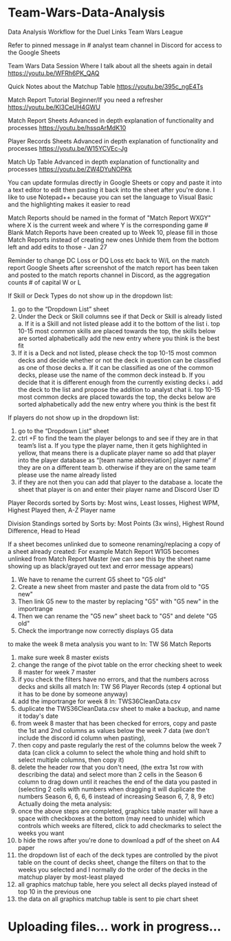 # Team-Wars-Data-Analysis
Data Analysis Workflow for the Duel Links Team Wars League

Refer to pinned message in # analyst team channel in Discord for access to the Google Sheets

Team Wars Data Session Where I talk about all the sheets again in detail
https://youtu.be/WFRh6PK_QAQ

Quick Notes about the Matchup Table
https://youtu.be/395c_ngE4Ts

Match Report Tutorial Beginner/If you need a refresher
https://youtu.be/Kl3CeUH4GWU

Match Report Sheets Advanced in depth explanation of functionality and processes
https://youtu.be/hssqArMdK10

Player Records Sheets Advanced in depth explanation of functionality and processes
https://youtu.be/W15YCVEc-Jg

Match Up Table Advanced in depth explanation of functionality and processes
https://youtu.be/ZW4DYuNOPKk

You can update formulas directly in Google Sheets or copy and paste it into a text editor to edit then pasting it back into the sheet after you're done. I like to use Notepad++ because you can set the language to Visual Basic and the highlighting makes it easier to read

Match Reports should be named in the format of "Match Report WXGY" where X is the current week and where Y is the corresponding game #
Blank Match Reports have been created up to Week 10, please fill in those Match Reports instead of creating new ones
Unhide them from the bottom left and add edits to those - Jan 27

Reminder to change DC Loss or DQ Loss etc back to W/L on the match report Google Sheets after screenshot of the match report has been taken and posted to the match reports channel in Discord, as the aggregation counts # of capital W or L

If Skill or Deck Types do not show up in the dropdown list:
1. go to the “Dropdown List” sheet
2. Under the Deck or Skill columns see if that Deck or Skill is already listed
  a. If it is a Skill and not listed please add it to the bottom of the list
    i. top 10-15 most common skills are placed towards the top, the skills below are sorted alphabetically
      add the new entry where you think is the best fit
3. If it is a Deck and not listed, please check the top 10-15 most common decks and decide whether or not the deck in question can be classified as one of those decks
  a. If it can be classified as one of the common decks, please use the name of the common deck instead
  b. If you decide that it is different enough from the currently existing decks
    i. add the deck to the list and propose the addition to analyst chat
    ii. top 10-15 most common decks are placed towards the top, the decks below are sorted alphabetically
      add the new entry where you think is the best fit

If players do not show up in the dropdown list:
1. go to the “Dropdown List” sheet
2. ctrl +F to find the team the player belongs to and see if they are in that team’s list
  a. If you type the player name, then it gets highlighted in yellow, that means there is a duplicate player name
  so add that player into the player database as “[team name abbreviation] player name” if they are on a different team
  b. otherwise if they are on the same team please use the name already listed
3. if they are not then you can add that player to the database
  a. locate the sheet that player is on and enter their player name and Discord User ID

Player Records sorted by
Sorts by: Most wins, Least losses, Highest WPM, Highest Played then, A-Z Player name

Division Standings sorted by
Sorts by: Most Points (3x wins), Highest Round Difference, Head to Head

If a sheet becomes unlinked due to someone renaming/replacing a copy of a sheet already created: 
For example Match Report W1G5 becomes unlinked from Match Report Master (we can see this by the sheet name showing up as black/grayed out text and error message appears)
1. We have to rename the current G5 sheet to "G5 old"
2. Create a new sheet from master and paste the data from old to "G5 new"
3. Then link G5 new to the master by replacing "G5" with "G5 new" in the importrange
4. Then we can rename the "G5 new" sheet back to "G5" and delete "G5 old"
5. Check the importrange now correctly displays G5 data

to make the week 8 meta analysis you want to
In: TW S6 Match Reports
1. make sure week 8 master exists
2. change the range of the pivot table on the error checking sheet to week 8 master for week 7 master
3. if you check the filters have no errors, and that the numbers across decks and skills all match
In: TW S6 Player Records (step 4 optional but it has to be done by someone anyway)
4. add the importrange for week 8
In: TWS36CleanData.csv
5. duplicate the TWS36CleanData.csv sheet to make a backup, and name it today's date
6. from week 8 master that has been checked for errors, copy and paste the 1st and 2nd columns as values below the week 7 data (we don't include the discord id column when pasting), 
7. then copy and paste regularly the rest of the columns below the week 7 data (can click a column to select the whole thing and hold shift to select multiple columns, then copy it)
8. delete the header row that you don't need, (the extra 1st row with describing the data) and select more than 2 cells in the Season 6 column to drag down until it reaches the end of the data you pasted in (selecting 2 cells with numbers when dragging it will duplicate the numbers Season 6, 6, 6, 6 instead of increasing Season 6, 7, 8, 9 etc)
Actually doing the meta analysis:
9. once the above steps are completed, graphics table master will have a space with checkboxes at the bottom (may need to unhide) which controls which weeks are filtered, click to add checkmarks to select the weeks you want
9. b hide the rows after you're done to download a pdf of the sheet on A4 paper
10. the dropdown list of each of the deck types are controlled by the pivot table on the count of decks sheet, change the filters on that to the weeks you selected and I normally do the order of the decks in the matchup player by most-least played
11. all graphics matchup table, here you select all decks played instead of top 10 in the previous one
12. the data on all graphics matchup table is sent to pie chart sheet

# Uploading files... work in progress...

